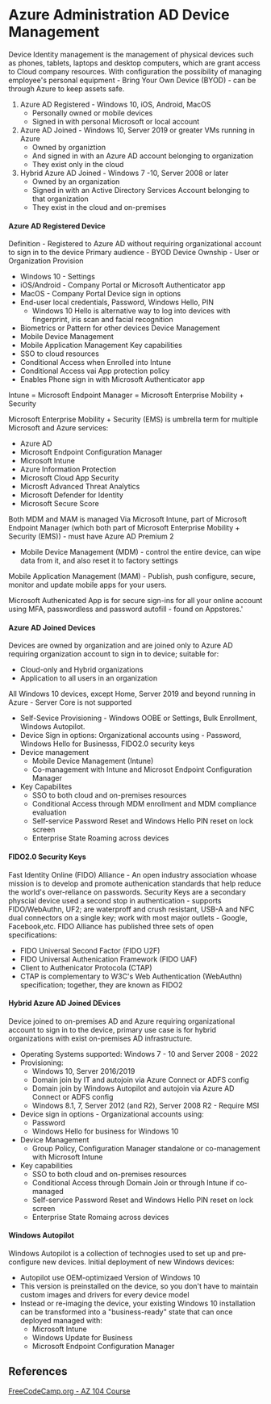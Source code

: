 # Azure Administration AD Device Management

Device Identity management is the management of physical devices such as phones, tablets, laptops and desktop computers, which are grant access to Cloud company resources. With configuration the possibility of managing employee's personal equipment - Bring Your Own Device (BYOD) - can be through Azure to keep assets safe.

1. Azure AD Registered - Windows 10, iOS, Android, MacOS
	- Personally owned or mobile devices
	- Signed in with personal Microsoft or local account
2. Azure AD Joined - Windows 10, Server 2019 or greater VMs running in Azure
	- Owned by organiztion
	- And signed in with an Azure AD account belonging to organization
	- They exist only in the cloud
3.  Hybrid Azure AD Joined - Windows 7 -10, Server 2008 or later
	- Owned by an organization
	- Signed in with an Active Directory Services Account belonging to that organization
	- They exist in the cloud and on-premises

#### Azure AD Registered Device

Definition - Registered to Azure AD without requiring organizational account to sign in to the device
Primary audience - BYOD
Device Ownship - User or Organization
Provision 
- Windows 10 - Settings
- iOS/Android - Company Portal or Microsoft Authenticator app
- MacOS - Company Portal
Device sign in options
- End-user local credentials, Password, Windows Hello, PIN
	- Windows 10 Hello is alternative way to log into devices with fingerprint, iris scan and facial recognition
- Biometrics or Pattern for other devices
Device Management
- Mobile Device Management
- Mobile Application Management
Key capabilities
- SSO to cloud resources
- Conditional Access when Enrolled into Intune
- Conditional Access vai App protection policy
- Enables Phone sign in with Microsoft Authenticator app

Intune = Microsoft Endpoint Manager = Microsoft Enterprise Mobility + Security 

Microsoft Enterprise Mobility + Security (EMS) is umbrella term for multiple Microsoft and Azure services:
- Azure AD
- Microsoft Endpoint Configuration Manager
- Microsoft Intune 
- Azure Information Protection
- Microsoft Cloud App Security 
- Microsft Advanced Threat Analytics
- Microsoft Defender for Identity 
- Microsoft Secure Score


Both MDM and MAM is managed Via Microsoft Intune, part of Microsoft Endpoint Manager (which both part of Microsoft Enterprise Mobility + Security (EMS)) - must have Azure AD Premium 2
- Mobile Device Management (MDM) - control the entire device, can wipe data from it, and also reset it to factory  settings

Mobile Application Management (MAM) - Publish, push configure, secure, monitor and update mobile apps for your users.

Microsoft Authenicated App is for secure sign-ins for all your online account using MFA, passwordless and password autofill - found on Appstores.'

#### Azure AD Joined Devices

Devices are owned by organization and are joined only to Azure AD requiring organization account to sign in to device; suitable for:
- Cloud-only and Hybrid organizations
- Application to all users in an organization

All Windows 10 devices, except Home, Server 2019 and beyond running in Azure - Server Core is not supported
- Self-Sevice Provisioning  - Windows OOBE or Settings, Bulk Enrollment, Windows Autopilot.
- Device Sign in options: Organizational accounts using - Password, Windows Hello for Businesss, FIDO2.0 security keys
- Device management 
	- Mobile Device Management (Intune)
	- Co-management with Intune and Microsot Endpoint Configuration Manager
- Key Capabilites
	- SSO to both cloud and on-premises resources
	- Conditional Access through MDM enrollment and MDM compliance evaluation
	- Self-service Password Reset and Windows Hello PIN reset on lock screen
	- Enterprise State Roaming across devices

#### FIDO2.0 Security Keys

Fast Identity Online (FIDO) Alliance - An open industry association whoase mission is to develop and promote authenication standards  that help reduce the world's over-reliance on passwords. Security Keys are a secondary physcial device used a second stop in authentication - supports FIDO/WebAuthn, UF2; are waterproff and crush resistant, USB-A and NFC dual connectors on a single key; work with most major outlets - Google, Facebook,etc. FIDO Alliance has published three sets of open specifications:
- FIDO Universal Second Factor (FIDO U2F)
- FIDO Universal Authenication Framework (FIDO UAF)
- Client to Authenicator Protocola (CTAP)
- CTAP is complementary to W3C's Web Authentication (WebAuthn) specification; together, they are known as FIDO2

#### Hybrid Azure AD Joined DEvices

Device joined to on-premises AD and Azure requiring organizational account to sign in to the device, primary use case is for hybrid organizations with exist on-premises AD infrastructure. 
- Operating Systems supported: Windows 7 - 10 and Server 2008 - 2022
- Provisioning:
	- Windows 10, Server 2016/2019
	- Domain join by IT and autojoin via Azure Connect or ADFS config
	- Domain join by Windows Autopilot and autojoin via Azure AD Connect or ADFS config
	- Windows 8.1, 7, Server 2012 (and R2),  Server 2008 R2 - Require MSI
- Device sign in options - Organizational accounts using:
	- Password 
	- Windows Hello for business for Windows 10
- Device Management 
	- Group Policy, Configuration Manager standalone or co-management with Microsoft Intune
- Key capabilities
	- SSO to both cloud and on-premises resources
	- Conditional Access through Domain Join or through Intune if co-managed
	- Self-service Password Reset and Windows Hello PIN reset on lock screen
	- Enterprise State Romaing across devices


#### Windows Autopilot

Windows Autopilot is a collection of technogies used to set up and pre-configure new devices. Initial deployment of new Windows devices:
- Autopilot use OEM-optimizaed Version of Windows 10
- This version is preinstalled on the device, so you don't have to maintain custom images and drivers for every device model
- Instead or re-imaging the device, your existing Windows 10 installation can be transformed into a "business-ready" state that can once deployed managed with:
	- Microsoft Intune
	- Windows Update for Business
	- Microsoft Endpoint Configuration Manager

## References

[FreeCodeCamp.org - AZ 104 Course](https://www.youtube.com/watch?v=10PbGbTUSAg&t=3458s)